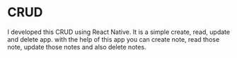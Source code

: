 # CRUD
I developed this CRUD using React Native. It is a simple create, read, update and delete app. with the help of this app you can create note, read those note, update those notes and also delete notes.
